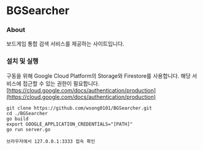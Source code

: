 # BGSearcher
### About
보드게임 통합 검색 서비스를 제공하는 사이트입니다.

### 설치 및 실행
구동을 위해 Google Cloud Platform의 Storage와 Firestore를 사용합니다.
해당 서비스에 접근할 수 있는 권한이 필요합니다.
[https://cloud.google.com/docs/authentication/production](https://cloud.google.com/docs/authentication/production)
```
git clone https://github.com/wsong0101/BGSearcher.git
cd ./BGSearcher
go build
export GOOGLE_APPLICATION_CREDENTIALS="[PATH]"
go run server.go
```
```
브라우저에서 127.0.0.1:3333 접속 확인
```
